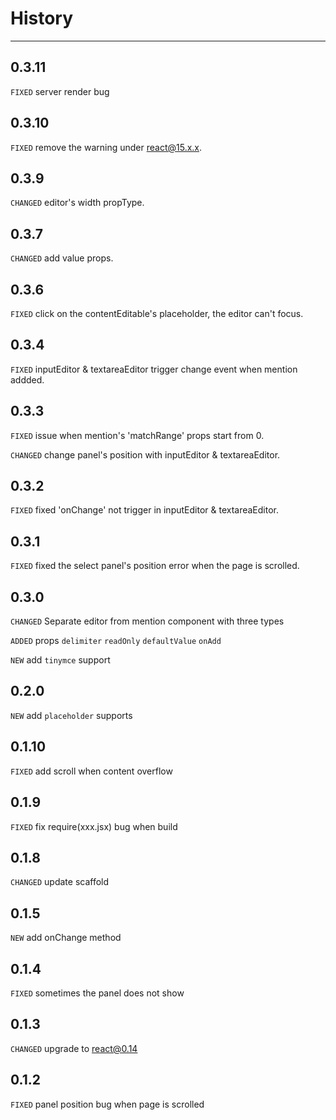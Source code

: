 # History

---

## 0.3.11
`FIXED` server render bug


## 0.3.10
`FIXED` remove the warning under react@15.x.x.

## 0.3.9
`CHANGED` editor's width propType.

## 0.3.7
`CHANGED` add value props.

## 0.3.6
`FIXED` click on the contentEditable's placeholder, the editor can't focus.  


## 0.3.4
`FIXED` inputEditor & textareaEditor trigger change event when mention addded.

## 0.3.3
`FIXED` issue when mention's 'matchRange' props start from 0.

`CHANGED` change panel's position with inputEditor & textareaEditor.

## 0.3.2
`FIXED` fixed 'onChange' not trigger in inputEditor & textareaEditor.  

## 0.3.1

`FIXED` fixed the select panel's position error when the page is scrolled.

## 0.3.0
`CHANGED` Separate editor from mention component with three types

`ADDED` props `delimiter` `readOnly` `defaultValue` `onAdd`

`NEW` add `tinymce` support


## 0.2.0
`NEW` add `placeholder` supports

## 0.1.10
`FIXED` add scroll when content overflow

## 0.1.9
`FIXED` fix require(xxx.jsx) bug when build

## 0.1.8
`CHANGED` update scaffold

## 0.1.5
`NEW` add onChange method

## 0.1.4
`FIXED` sometimes the panel does not show

## 0.1.3

`CHANGED` upgrade to react@0.14

## 0.1.2

`FIXED` panel position bug when page is scrolled
